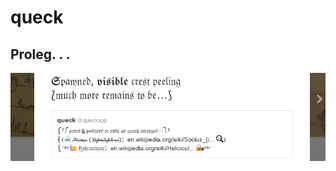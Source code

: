 # queck

## Proleg. . .

![](https://raw.githubusercontent.com/lmmx/shots/master/2016/Aug/queck-public-message-screenshot.png)
